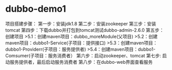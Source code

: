 ﻿# dubbo-demo1
项目搭建步骤： 
第一步：安装jdk1.8 
第二步：安装zookeeper 
第三步：安装tomcat 
第四步：下载dubbo并打包到tomcat测试dubbo-admin-2.6.0 
第五步：创建项目 
	>5.1：创建maven项目：dubbo_moreModule(父项目)
	>5.2：创建maven项目：dubbo1-Service(子项目：提供接口) 
	>5.3：创建maven项目：dubbo1-Providerr(子项目：服务提供者) 
	>5.4：创建maven项目：dubbo1-Comsumer(子项目：服务消费者） 
第六步：启动zookeeper、tomcat 
第七步: 启动服务提供者，最后启动服务消费者
第八步：在dubbo-web界面查看服务
